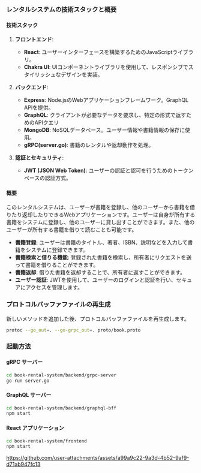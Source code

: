 ### レンタルシステムの技術スタックと概要

#### 技術スタック

1. **フロントエンド**:
   - **React**: ユーザーインターフェースを構築するためのJavaScriptライブラリ。
   - **Chakra UI**: UIコンポーネントライブラリを使用して、レスポンシブでスタイリッシュなデザインを実装。

2. **バックエンド**:
   - **Express**: Node.jsのWebアプリケーションフレームワーク。GraphQL APIを提供。
   - **GraphQL**: クライアントが必要なデータを要求し、特定の形式で返すためのAPIクエリ
   - **MongoDB**: NoSQLデータベース。ユーザー情報や書籍情報の保存に使用。
   -  **gRPC(server.go)**: 書籍のレンタルや返却動作を処理。

3. **認証とセキュリティ**:
   - **JWT (JSON Web Token)**: ユーザーの認証と認可を行うためのトークンベースの認証方式。

<!-- 4. **インフラ**:
   - **Docker**: アプリケーションをコンテナ化し、どこでも実行可能にするためのコンテナ技術。
   - **Kubernetes (AKS)**: Azure Kubernetes Serviceを利用して、コンテナ化されたアプリケーションをスケーラブルにデプロイ、管理。
   - **Azure Container Registry (ACR)**: Dockerイメージをホスティングするためのプライベートレジストリ。
   - **Azure Kubernetes Service (AKS)**: Kubernetesクラスターを管理するためのAzureのマネージドサービス。 -->

#### 概要

このレンタルシステムは、ユーザーが書籍を登録し、他のユーザーから書籍を借りたり返却したりできるWebアプリケーションです。ユーザーは自身が所有する書籍をシステムに登録し、他のユーザーに貸し出すことができます。また、他のユーザーが所有する書籍を借りて読むことも可能です。

- **書籍登録**: ユーザーは書籍のタイトル、著者、ISBN、説明などを入力して書籍をシステムに登録できます。
- **書籍検索と借りる機能**: 登録された書籍を検索し、所有者にリクエストを送って書籍を借りることができます。
- **書籍返却**: 借りた書籍を返却することで、所有者に返すことができます。
- **ユーザー認証**: JWTを使用して、ユーザーのログインと認証を行い、セキュアにアクセスを管理します。




### プロトコルバッファファイルの再生成

新しいメソッドを追加した後、プロトコルバッファファイルを再生成します。

```sh
protoc --go_out=. --go-grpc_out=. proto/book.proto
```

### 起動方法

#### gRPC サーバー

```sh
cd book-rental-system/backend/grpc-server
go run server.go
```

#### GraphQL サーバー

```sh
cd book-rental-system/backend/graphql-bff
npm start
```

#### React アプリケーション

```sh
cd book-rental-system/frontend
npm start
```


https://github.com/user-attachments/assets/a99a9c22-9a3d-4b52-9af9-d71ab947fc13


